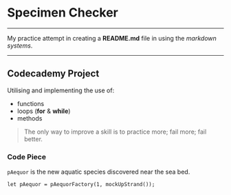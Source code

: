 # Specimen Checker

***
My practice attempt in creating a **README.md** file in using the *markdown systems*.
***

## Codecademy Project
Utilising and implementing the use of: 
+ functions
+ loops (**for** & **while**)
+ methods

> The only way to improve a skill is to practice more;
> fail more;
> fail better. 

### Code Piece
`pAequor` is the new aquatic species discovered near the sea bed.

`let pAequor = pAequorFactory(1, mockUpStrand());` 

